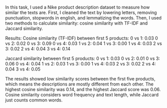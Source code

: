 In this task, I used a Nike product description dataset to measure how similar the texts are. First, I cleaned the text by lowering letters, removing punctuation, stopwords in english, and lemmatizing the words. Then, I used two methods to calculate similarity: cosine similarity with TF-IDF and Jaccard similarity.

Results:
Cosine similarity (TF-IDF) between first 5 products:
0 vs 1: 0.03
0 vs 2: 0.02
0 vs 3: 0.09
0 vs 4: 0.03
1 vs 2: 0.04
1 vs 3: 0.00
1 vs 4: 0.03
2 vs 3: 0.02
2 vs 4: 0.04
3 vs 4: 0.14

Jaccard similarity between first 5 products:
0 vs 1: 0.03
0 vs 2: 0.01
0 vs 3: 0.06
0 vs 4: 0.04
1 vs 2: 0.03
1 vs 3: 0.00
1 vs 4: 0.03
2 vs 3: 0.02
2 vs 4: 0.04
3 vs 4: 0.05

The results showed low similarity scores between the first five products, which means the descriptions are mostly different from each other. The highest cosine similarity was 0.14, and the highest Jaccard score was 0.06. Cosine similarity considers word frequency and text length, while Jaccard just counts common words.

